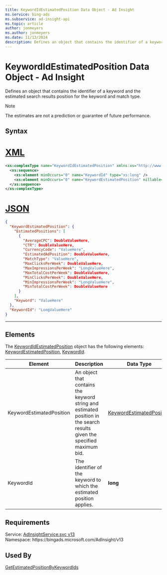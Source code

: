 ```yaml
---
title: KeywordIdEstimatedPosition Data Object - Ad Insight
ms.service: bing-ads
ms.subservice: ad-insight-api
ms.topic: article
author: jonmeyers
ms.author: jonmeyers
ms.date: 11/13/2024
description: Defines an object that contains the identifier of a keyword and the estimated search results position for the keyword and match type.
---
```

# KeywordIdEstimatedPosition Data Object - Ad Insight
Defines an object that contains the identifier of a keyword and the estimated search results position for the keyword and match type.

> [!NOTE]
> The estimates are not a prediction or guarantee of future performance.

## Syntax

# [XML](#tab/xml)

```xml
<xs:complexType name="KeywordIdEstimatedPosition" xmlns:xs="http://www.w3.org/2001/XMLSchema">
  <xs:sequence>
    <xs:element minOccurs="0" name="KeywordId" type="xs:long" />
    <xs:element minOccurs="0" name="KeywordEstimatedPosition" nillable="true" type="tns:KeywordEstimatedPosition" />
  </xs:sequence>
</xs:complexType>
```

# [JSON](#tab/json)

```json
{
  "KeywordEstimatedPosition": {
    "EstimatedPositions": [
      {
        "AverageCPC": DoubleValueHere,
        "CTR": DoubleValueHere,
        "CurrencyCode": "ValueHere",
        "EstimatedAdPosition": DoubleValueHere,
        "MatchType": "ValueHere",
        "MaxClicksPerWeek": DoubleValueHere,
        "MaxImpressionsPerWeek": "LongValueHere",
        "MaxTotalCostPerWeek": DoubleValueHere,
        "MinClicksPerWeek": DoubleValueHere,
        "MinImpressionsPerWeek": "LongValueHere",
        "MinTotalCostPerWeek": DoubleValueHere
      }
    ],
    "Keyword": "ValueHere"
  },
  "KeywordId": "LongValueHere"
}
```

-----

## <a name="elements"></a>Elements

The [KeywordIdEstimatedPosition](keywordidestimatedposition.md) object has the following elements: [KeywordEstimatedPosition](#keywordestimatedposition), [KeywordId](#keywordid).

|Element|Description|Data Type|
|-----------|---------------|-------------|
|<a name="keywordestimatedposition"></a>KeywordEstimatedPosition|An object that contains the keyword string and estimated position in the search results given the specified maximum bid.|[KeywordEstimatedPosition](keywordestimatedposition.md)|
|<a name="keywordid"></a>KeywordId|The identifier of the keyword to which the estimated position applies.|**long**|

## Requirements
Service: [AdInsightService.svc v13](https://adinsight.api.bingads.microsoft.com/Api/Advertiser/AdInsight/v13/AdInsightService.svc)  
Namespace: https\://bingads.microsoft.com/AdInsight/v13  

## Used By
[GetEstimatedPositionByKeywordIds](getestimatedpositionbykeywordids.md)  
